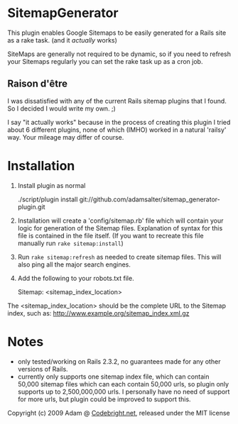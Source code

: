 SitemapGenerator
================

This plugin enables Google Sitemaps to be easily generated for a Rails site as a rake task. (and it _actually_ works)

SiteMaps are generally not required to be dynamic, so if you need to refresh your Sitemaps regularly you can set the rake task up as a cron job.

Raison d'être
-------

I was dissatisfied with any of the current Rails sitemap plugins that I found. So I decided I would write my own. ;)

I say "it actually works" because in the process of creating this plugin I tried about 6 different plugins, none of which (IMHO) worked in a natural 'railsy' way. Your mileage may differ of course.

Installation
=======

1. Install plugin as normal

    ./script/plugin install git://github.com/adamsalter/sitemap_generator-plugin.git

2. Installation will create a 'config/sitemap.rb' file which will contain your logic for generation of the Sitemap files. Explanation of syntax for this file is contained in the file itself. (If you want to recreate this file manually run `rake sitemap:install`)

3. Run `rake sitemap:refresh` as needed to create sitemap files. This will also ping all the major search engines.

4. Add the following to your robots.txt file. 

    Sitemap: &lt;sitemap_index_location>

The &lt;sitemap_index_location> should be the complete URL to the Sitemap index, such as: http://www.example.org/sitemap_index.xml.gz

Notes
=======

- only tested/working on Rails 2.3.2, no guarantees made for any other versions of Rails.
- currently only supports one sitemap index file, which can contain 50,000 sitemap files which can each contain 50,000 urls, so plugin only supports up to 2,500,000,000 urls. I personally have no need of support for more urls, but plugin could be improved to support this.

Copyright (c) 2009 Adam @ [Codebright.net][cb], released under the MIT license

[cb]:http://codebright.net